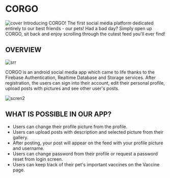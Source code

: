 
# CORGO
![cover](https://user-images.githubusercontent.com/115420570/213478711-894029db-d2b2-4588-8040-dd621627d591.jpg)
Introducing CORGO! The first social media platform dedicated entirely to our best friends - our pets! Had a bad day? Simply open up CORGO, sit back and enjoy scrolling through the cutest feed you'll ever find!

## OVERVIEW

![srr](https://user-images.githubusercontent.com/115420570/213481080-4f0480d3-5922-42c9-827d-eecc4c5c29f8.png)

CORGO is an android social media app which came to life thanks to the Firebase Authentication, Realtime Database and Storage services. After registration, the users can sign into their account, edit their personal profile, upload posts with pictures and see other user's posts.

![scren2](https://user-images.githubusercontent.com/115420570/213482928-48ff2d6c-2566-4cb9-9d16-bad7faea5943.png)

## WHAT IS POSSIBLE IN OUR APP?

- Users can change their profile picture from the profile.
- Users can upload posts with description and selected picture from their gallery.
- After posting, your post will appear on the feed with your profile picture and username.
- Users can change password from their profile or request a password reset from login screen.
- Users can keep track of their pet's important vaccines on the Vaccine page.
